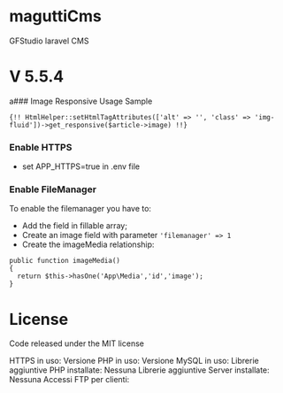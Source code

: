 # maguttiCms
GFStudio laravel CMS

# V 5.5.4

a### Image Responsive Usage Sample
```
{!! HtmlHelper::setHtmlTagAttributes(['alt' => '', 'class' => 'img-fluid'])->get_responsive($article->image) !!}
```

### Enable HTTPS
- set APP_HTTPS=true in .env file

### Enable FileManager
To enable the filemanager you have to:
- Add the field in fillable array;
- Create an image field with parameter ```'filemanager' => 1```
- Create the imageMedia relationship:
```
public function imageMedia()
{
  return $this->hasOne('App\Media','id','image');
}
```

License
=======
Code released under the MIT license


HTTPS in uso:
Versione PHP in uso:
Versione MySQL in uso:
Librerie aggiuntive PHP installate: Nessuna
Librerie aggiuntive Server installate: Nessuna
Accessi FTP per clienti:
